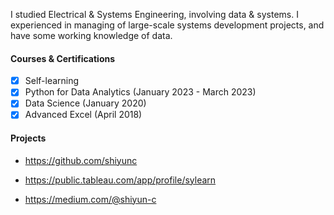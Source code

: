 I studied Electrical & Systems Engineering, involving data & systems. I experienced in managing of large-scale systems development projects, and have some working knowledge of data.

#### Courses & Certifications
- [x] Self-learning
- [x] Python for Data Analytics (January 2023 - March 2023)
- [x] Data Science (January 2020)
- [x] Advanced Excel (April 2018)

#### Projects
* <https://github.com/shiyunc>

* <https://public.tableau.com/app/profile/sylearn>

* <https://medium.com/@shiyun-c>

<br />


